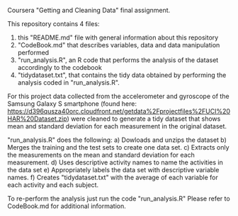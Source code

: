 Coursera "Getting and Cleaning Data" final assignment.

This repository contains 4 files:
1. this "README.md" file with general information about this repository
2. "CodeBook.md" that describes variables, data and data manipulation performed
3. "run_analysis.R", an R code that performs the analysis of the dataset accordingly to the codebook
4. "tidydataset.txt", that contains the tidy data obtained by performing the analysis coded in "run_analysis.R".

For this project data collected from the accelerometer and gyroscope of the Samsung Galaxy S smartphone (found here: https://d396qusza40orc.cloudfront.net/getdata%2Fprojectfiles%2FUCI%20HAR%20Dataset.zip) were cleaned to generate a tidy dataset that shows mean and standard deviation for each measurement in the original dataset.

"run_analysis.R" does the following:
a) Dowloads and unzips the dataset
b) Merges the training and the test sets to create one data set.
c) Extracts only the measurements on the mean and standard deviation for each measurement.
d) Uses descriptive activity names to name the activities in the data set
e) Appropriately labels the data set with descriptive variable names.
f) Creates "tidydataset.txt" with the average of each variable for each activity and each subject.

To re-perform the analysis just run the code "run_analysis.R"
Please refer to CodeBook.md for additional information. 
